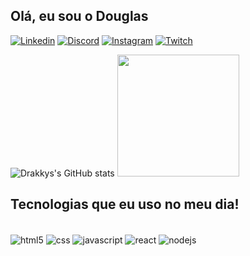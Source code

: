 ## Olá, eu sou o Douglas

[![Linkedin](https://img.shields.io/badge/LinkedIn-0077B5?style=for-the-badge&logo=linkedin&logoColor=white)](https://www.linkedin.com/in/douglas-silva-9818aa227/)
[![Discord](https://img.shields.io/badge/GitHub-100000?style=for-the-badge&logo=github&logoColor=white)](https://github.com/Drakkys)
[![Instagram](https://img.shields.io/badge/Instagram-E4405F?style=for-the-badge&logo=instagram&logoColor=white)](https://www.instagram.com/oficialdouglas_silva/)
[![Twitch](https://img.shields.io/badge/Twitch-9146FF?style=for-the-badge&logo=twitch&logoColor=white)](https://www.twitch.tv/drakkyii)

![Drakkys's GitHub stats](https://github-readme-stats.vercel.app/api?username=Drakkys&show_icons=true&theme=merko)
<img height="195em" src="https://github-readme-stats.vercel.app/api/top-langs/?username=Drakkys&layout=compact&langs_count=7&theme=dracula" style="max-width: 100%;">


## Tecnologias que eu uso no meu dia!

<div style="display: inline_block"><br/>
    <img align="center" alt="html5" src="https://img.shields.io/badge/HTML5-E34F26?style=for-the-badge&logo=html5&logoColor=white"/>
    <img align="center" alt="css" src="https://img.shields.io/badge/CSS3-1572B6?style=for-the-badge&logo=css3&logoColor=white"/>
    <img align="center" alt="javascript" src="https://img.shields.io/badge/JavaScript-F7DF1E?style=for-the-badge&logo=javascript&logoColor=black"/>
    <img align="center" alt="react" src="https://img.shields.io/badge/React-20232A?style=for-the-badge&logo=react&logoColor=61DAFB"/>
    <img align="center" alt="nodejs" src="https://img.shields.io/badge/Node.js-43853D?style=for-the-badge&logo=node.js&logoColor=white"/>
</div>

